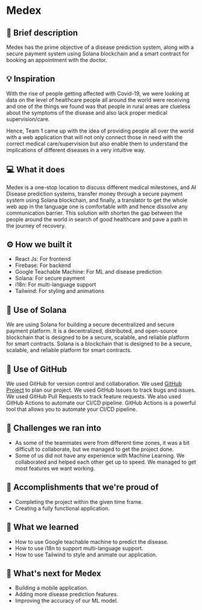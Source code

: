 # Medex

## 📌 Brief description

Medex has the prime objective of a disease prediction system, along with a secure payment system using Solana blockchain and a smart contract for booking an appointment with the doctor.

## 💡 Inspiration

With the rise of people getting affected with Covid-19, we were looking at data on the level of healthcare people all around the world were receiving and one of the things we found was that people in rural areas are clueless about the symptoms of the disease and also lack proper medical supervision/care.

Hence, Team 1 came up with the idea of providing people all over the world with a web application that will not only connect those in need with the correct medical care/supervision but also enable them to understand the implications of different diseases in a very intuitive way.

## 💻 What it does

Medex is a one-stop location to discuss different medical milestones, and AI Disease prediction systems, transfer money through a secure payment system using Solana blockchain, and finally, a translator to get the whole web app in the language one is comfortable with and hence dissolve any communication barrier. This solution with shorten the gap between the people around the world in search of good healthcare and pave a path in the journey of recovery.

## ⚙️ How we built it

- React Js: For frontend
- Firebase: For backend
- Google Teachable Machine: For ML and disease prediction
- Solana: For secure payment
- i18n: For multi-language support
- Tailwind: For styling and animations

## 🔐 Use of Solana

We are using Solana for building a secure decentralized and secure payment platform. It is a decentralized, distributed, and open-source blockchain that is designed to be a secure, scalable, and reliable platform for smart contracts. Solana is a blockchain that is designed to be a secure, scalable, and reliable platform for smart contracts.

## 📄 Use of GitHub

We used GitHub for version control and collaboration. We used [GitHub Project](https://github.com/Harshal0902/MLH-Fellowship-Orientation-Hackathon/projects/1) to plan our project. We used GitHub Issues to track bugs and issues. We used GitHub Pull Requests to track feature requests. We also used GitHub Actions to automate our CI/CD pipeline. GitHub Actions is a powerful tool that allows you to automate your CI/CD pipeline.

## 🧠 Challenges we ran into

- As some of the teammates were from different time zones, it was a bit difficult to collaborate, but we managed to get the project done.
- Some of us did not have any experience with Machine Learning. We collaborated and helped each other get up to speed. We managed to get most features we want working.

## 🏅 Accomplishments that we're proud of

- Completing the project within the given time frame.
- Creating a fully functional application.

## 📖 What we learned

- How to use Google teachable machine to predict the disease.
- How to use i18n to support multi-language support.
- How to use Tailwind to style and animate our application.

## 🚀 What's next for Medex

- Building a mobile application.
- Adding more disease prediction features.
- Improving the accuracy of our ML model.
